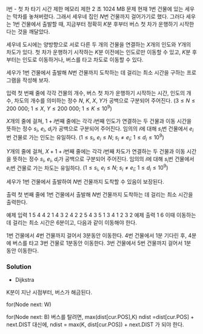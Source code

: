 I번 - 첫 차 타기
시간 제한	메모리 제한
2 초	1024 MB
문제
현재 $1$번 건물에 있는 세우는 막차를 놓쳐버렸다. 그래서 세우네 집인 $N$번 건물까지 걸어가기로 했다. 그러다 세우는 $1$번 건물에서 출발할 때, 지금부터 정확히 $K$분 후부터 버스 첫 차가 운행하기 시작한다는 것을 깨달았다.

세우네 도시에는 양방향으로 서로 다른 두 개의 건물을 연결하는 $X$개의 인도와 $Y$개의 차도가 있다. 첫 차가 운행하기 시작하는 $K$분 이전에는 인도로만 이동할 수 있고, $K$분 후부터는 인도로 이동하거나, 버스를 타고 차도로 이동할 수 있다.

세우가 $1$번 건물에서 출발해 $N$번 건물까지 도착하는 데 걸리는 최소 시간을 구하는 프로그램을 작성해 보자.

입력
첫 번째 줄에 각각 건물의 개수, 버스 첫 차가 운행하기 시작하는 시간, 인도의 개수, 차도의 개수를 의미하는 정수 $N$, $K$, $X$, $Y$가 공백으로 구분되어 주어진다. $(3 \leq N \leq 200 \ 000$; $1 \leq X$, $Y \leq 200 \ 000$; $1 \leq K \leq 10^9)$ 

$X$개의 줄에 걸쳐, $1 + i$번째 줄에는 각각 $i$번째 인도가 연결하는 두 건물과 이동 시간을 뜻하는 정수 $s_i$, $e_i$, $d_i$가 공백으로 구분되어 주어진다. 임의의 $i$에 대해 $s_i$번 건물에서 $e_i$번 건물로 가는 인도는 유일하다. $(1 \leq s_i$, $e_i  \leq N$; $s_i \neq e_i$; $1 \leq d_i \leq 10^9)$ 

$Y$개의 줄에 걸쳐, $X + 1 + i$번째 줄에는 각각 $i$번째 차도가 연결하는 두 건물과 이동 시간을 뜻하는 정수 $s_i$, $e_i$, $d_i$가 공백으로 구분되어 주어진다. 임의의 $i$에 대해 $s_i$번 건물에서 $e_i$번 건물로 가는 차도는 유일하다. $(1 \leq s_i$, $e_i \leq N$; $s_i \neq e_i$; $1 \leq d_i \leq 10^9)$ 

세우가 $1$번 건물에서 출발하여 $N$번 건물까지 도착할 수 있음이 보장된다.

출력
첫 번째 줄에 $1$번 건물에서 출발해 $N$번 건물까지 도착하는 데 걸리는 최소 시간을 출력한다.

예제 입력 1 
5 4 4 2
1 4 3
2 4 2
2 5 4
3 5 1
3 4 1
2 3 2
예제 출력 1 
6
이때 이동하는 데 걸리는 최소 시간은 $6$분이고, 다음과 같이 이동해야 한다.

$1$번 건물에서 $4$번 건물까지 걸어서 $3$분동안 이동한다. 
$4$번 건물에서 $1$분 기다린 후, $4$분에 버스를 타고 $3$번 건물로 $1$분동안 이동한다.
$3$번 건물에서 $5$번 건물까지 걸어서 $1$분 동안 이동한다.


### Solution
- Dijkstra

K분이 지난 시점부터, 버스가 해금된다.

for(Node next: W)


for(Node next: B)
버스를 탈려면, max(dist[cur.POS],K)
ndist =dist[cur.POS] + next.DIST 대신에,
ndist = max(K, dist[cur.POS]) + next.DIST 가 되야 한다.

